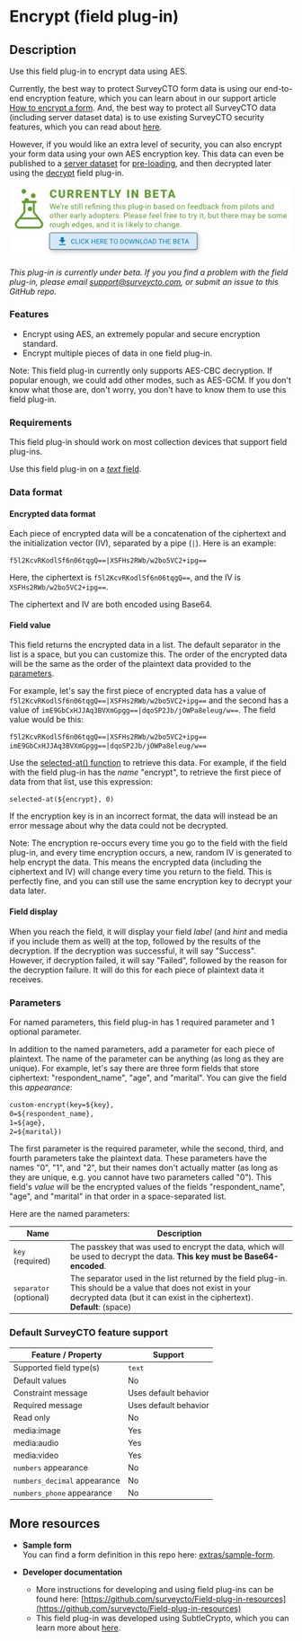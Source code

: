 # Encrypt (field plug-in)

## Description

Use this field plug-in to encrypt data using AES.

Currently, the best way to protect SurveyCTO form data is using our end-to-end encryption feature, which you can learn about in our support article [How to encrypt a form](https://support.surveycto.com/hc/en-us/articles/16472121582483). And, the best way to protect all SurveyCTO data (including server dataset data) is to use existing SurveyCTO security features, which you can read about [here](https://github.com/surveycto/decrypt/blob/main/extras/best_encryption.md).

However, if you would like an extra level of security, you can also encrypt your form data using your own AES encryption key. This data can even be published to a [server dataset](https://support.surveycto.com/hc/en-us/articles/11854064982675) for [pre-loading](https://docs.surveycto.com/02-designing-forms/03-advanced-topics/03.preloading.html), and then decrypted later using the [decrypt](https://github.com/surveycto/decrypt/blob/main/README.md) field plug-in.

[![](extras/readme-images/beta-release-download.jpg)](https://github.com/surveycto/encrypt/raw/main/encrypt.fieldplugin.zip)

*This plug-in is currently under beta. If you you find a problem with the field plug-in, please email support@surveycto.com, or submit an issue to this GitHub repo.*

### Features

* Encrypt using AES, an extremely popular and secure encryption standard.
* Encrypt multiple pieces of data in one field plug-in.

Note: This field plug-in currently only supports AES-CBC decryption. If popular enough, we could add other modes, such as AES-GCM. If you don't know what those are, don't worry, you don't have to know them to use this field plug-in.

### Requirements

This field plug-in should work on most collection devices that support field plug-ins.

Use this field plug-in on a [*text* field](https://docs.surveycto.com/02-designing-forms/01-core-concepts/03a.field-types-text.html).

### Data format

#### Encrypted data format

Each piece of encrypted data will be a concatenation of the ciphertext and the initialization vector (IV), separated by a pipe (`|`). Here is an example:

```
f5l2KcvRKodlSf6n06tqgQ==|XSFHs2RWb/w2bo5VC2+ipg==
```

Here, the ciphertext is `f5l2KcvRKodlSf6n06tqgQ==`, and the IV is `XSFHs2RWb/w2bo5VC2+ipg==`.

The ciphertext and IV are both encoded using Base64.

#### Field value

This field returns the encrypted data in a list. The default separator in the list is a space, but you can customize this. The order of the encrypted data will be the same as the order of the plaintext data provided to the [parameters](#parameters).

For example, let's say the first piece of encrypted data has a value of `f5l2KcvRKodlSf6n06tqgQ==|XSFHs2RWb/w2bo5VC2+ipg==` and the second has a value of `imE9GbCxHJJAq3BVXmGpgg==|dqoSP2Jb/jOWPa8eleug/w==`. The field value would be this:

```
f5l2KcvRKodlSf6n06tqgQ==|XSFHs2RWb/w2bo5VC2+ipg== imE9GbCxHJJAq3BVXmGpgg==|dqoSP2Jb/jOWPa8eleug/w==
```

Use the [selected-at() function](https://docs.surveycto.com/02-designing-forms/01-core-concepts/09.expressions.html#Help_Forms_selected-at) to retrieve this data. For example, if the field with the field plug-in has the *name* "encrypt", to retrieve the first piece of data from that list, use this expression:

```
selected-at(${encrypt}, 0)
```

If the encryption key is in an incorrect format, the data will instead be an error message about why the data could not be decrypted.

Note: The encryption re-occurs every time you go to the field with the field plug-in, and every time encryption occurs, a new, random IV is generated to help encrypt the data. This means the encrypted data (including the ciphertext and IV) will change every time you return to the field. This is perfectly fine, and you can still use the same encryption key to decrypt your data later.

#### Field display

When you reach the field, it will display your field *label* (and *hint* and media if you include them as well) at the top, followed by the results of the decryption. If the decryption was successful, it will say "Success". However, if decryption failed, it will say "Failed", followed by the reason for the decryption failure. It will do this for each piece of plaintext data it receives.

### Parameters

For named parameters, this field plug-in has 1 required parameter and 1 optional parameter.

In addition to the named parameters, add a parameter for each piece of plaintext. The name of the parameter can be anything (as long as they are unique). For example, let's say there are three form fields that store ciphertext: "respondent_name", "age", and "marital". You can give the field this *appearance*:

```
custom-encrypt(key=${key},
0=${respondent_name},
1=${age},
2=${marital})
```

The first parameter is the required parameter, while the second, third, and fourth parameters take the plaintext data. These parameters have the names "0", "1", and "2", but their names don't actually matter (as long as they are unique, e.g. you cannot have two parameters called "0"). This field's *value* will be the encrypted values of the fields "respondent_name", "age", and "marital" in that order in a space-separated list.

Here are the named parameters:

|Name|Description|
|---|---|
|`key` (required)| The passkey that was used to encrypt the data, which will be used to decrypt the data. **This key must be Base64-encoded**. |
|`separator` (optional) | The separator used in the list returned by the field plug-in. This should be a value that does not exist in your decrypted data (but it can exist in the ciphertext).<br>**Default**: (space) |

### Default SurveyCTO feature support

| Feature / Property | Support |
| --- | --- |
| Supported field type(s) | `text`|
| Default values | No |
| Constraint message | Uses default behavior |
| Required message | Uses default behavior |
| Read only | No |
| media:image | Yes |
| media:audio | Yes |
| media:video | Yes |
| `numbers` appearance | No |
| `numbers_decimal` appearance | No |
| `numbers_phone` appearance | No |

## More resources

* **Sample form**  
You can find a form definition in this repo here: [extras/sample-form](extras/sample-form).

* **Developer documentation**  
   * More instructions for developing and using field plug-ins can be found here: [https://github.com/surveycto/Field-plug-in-resources](https://github.com/surveycto/Field-plug-in-resources)
   * This field plug-in was developed using SubtleCrypto, which you can learn more about [here](https://developer.mozilla.org/en-US/docs/Web/API/SubtleCrypto).
